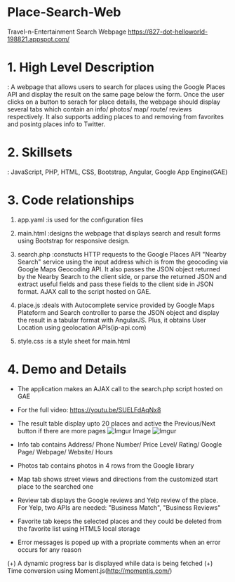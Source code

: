 # Place-Search-Web
Travel-n-Entertainment Search Webpage
https://827-dot-helloworld-198821.appspot.com/

# 1. High Level Description
: A webpage that allows users to search for places using the Google Places API and display the result on the same page below the form. Once the user clicks on a button to serach for place details, the webpage should display several tabs which contain an info/ photos/ map/ route/ reviews respectively. It also supports adding places to and removing from favorites and posintg places info to Twitter. 
   
   
# 2. Skillsets
: JavaScript, PHP, HTML, CSS, Bootstrap, Angular, Google App Engine(GAE)
   
   
# 3. Code relationships
1) app.yaml
:is used for the configuration files

2) main.html
:designs the webpage that displays search and result forms using Bootstrap for responsive design.

3) search.php
:constucts HTTP requests to the Google Places API "Nearby Search" service using the input address which is from                the geocoding via Google Maps Geocoding API. It also passes the JSON object returned by the Nearby Search to                  the client side, or parse the returned JSON and extract useful fields and pass these fields to the client side                in JSON format. AJAX call to the script hosted on GAE. 

4) place.js
:deals with Autocomplete service provided by Google Maps Plateform and Search controller to parse the JSON                      object and display the result in a tabular format with AngularJS. Plus, it obtains User Location using                        geolocation APIs(ip-api.com)

5) style.css
:is a style sheet for main.html


# 4. Demo and Details
- The application makes an AJAX call to the search.php script hosted on GAE
- For the full video: https://youtu.be/SUELFdAqNx8

- The result table display upto 20 places and active the Previous/Next button if there are more pages
![Imgur Image](https://imgur.com/Eobq9o0.gif)
![Imgur](https://i.imgur.com/2aJgWt3.gif)

- Info tab contains Address/ Phone Number/ Price Level/ Rating/ Google Page/ Webpage/ Website/ Hours


- Photos tab contains photos in 4 rows from the Google library

- Map tab shows street views and directions from the customized start place to the searched one

- Review tab displays the Google reviews and Yelp review of the place. For Yelp, two APIs are needed: "Business Match", "Business Reviews" 

- Favorite tab keeps the selected places and they could be deleted from the favorite list using HTML5 local storage 


- Error messages is poped up with a propriate comments when an error occurs for any reason

(+) A dynamic progress bar is displayed while data is being fetched
(+) Time conversion using Moment.js(http://momentjs.com/)

